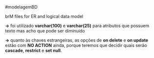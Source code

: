 #modelagemBD

brM files for ER and logical data model

**->** foi utilizado **varchar(100)** e **varchar(25)** para atributos que possuem texto mas acho que pode ser diminuído

**->** quanto às chaves estrangeiras, as opções de **on delete** e **on update** estão com **NO ACTION** ainda, porque teremos que decidir quais serão **cascade**, **restrict** e **set null**.
